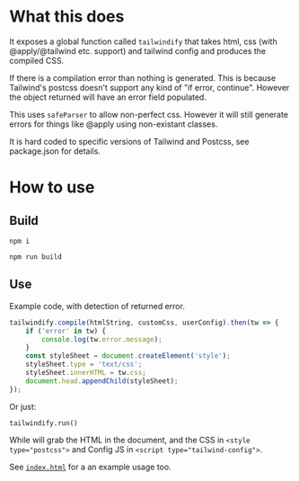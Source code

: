 # What this does

It exposes a global function called `tailwindify` that takes html, css (with @apply/@tailwind etc. support) and tailwind config and produces the compiled CSS.

If there is a compilation error than nothing is generated. This is because Tailwind's postcss doesn't support any kind of "if error, continue". However the object returned will have an error field populated.

This uses `safeParser` to allow non-perfect css. However it will still generate errors for things like @apply using non-existant classes.

It is hard coded to specific versions of Tailwind and Postcss, see package.json for details.

# How to use

## Build

```
npm i

npm run build
```

## Use

Example code, with detection of returned error.

```javascript
tailwindify.compile(htmlString, customCss, userConfig).then(tw => {
    if ('error' in tw) {
        console.log(tw.error.message);
    }
    const styleSheet = document.createElement('style');
    styleSheet.type = 'text/css';
    styleSheet.innerHTML = tw.css;
    document.head.appendChild(styleSheet);
});
```

Or just:

```
tailwindify.run()
```

While will grab the HTML in the document, and the CSS in `<style type="postcss">` and Config JS in `<script type="tailwind-config">`.

See [`index.html`](index.html) for a an example usage too.




